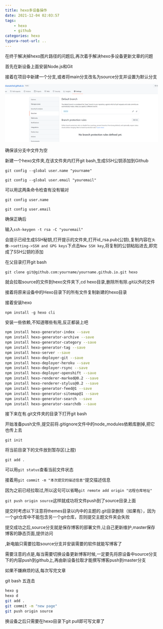 ```yaml
---
title: hexo多设备操作
date: 2021-12-04 02:03:57
tags: 
    - hexo 
    - github
categories: hexo
typora-root-url: ..
---
```


在终于解决掉hexo图片路径的问题后,再次着手解决hexo多设备更新文章的问题

首先在新设备上面安装Node.js和Git

接着在项目中新建一个分支,或者将main分支改名为source分支并设置为默认分支

![image-20211204031522619](/images/hexo%E5%A4%9A%E8%AE%BE%E5%A4%87%E6%93%8D%E4%BD%9C/image-20211204031522619.png)

确保该分支中文件为空

新建一个hexo文件夹,在该文件夹内打开git bash,生成SSH公钥添加到Github

`git config --global user.name "yourname"`

`git config --global user.email "youremail"`

可以用这两条命令检查有没有输对

`git config user.name`

`git config user.email`

确保正确后

输入`ssh-keygen -t rsa -C "youremail"`

会提示已经生成SSH秘钥,打开提示的文件夹,打开id_rsa.pub(公钥),复制内容在`头像->setting->SSH and GPG keys`下点击`New SSH key`,将复制的公钥粘贴进去,即完成了SSH公钥的添加

在父目录打开git bash

`git clone git@github.com:yourname/yourname.github.io.git hexo` 

就会拉取source的文件到hexo文件夹下,cd hexo目录,删除所有除.git以外的文件

接着将原来设备中的Hexo目录下的所有文件复制新建的hexo目录

接着安装hexo 

`npm install -g hexo cli`

安装一些依赖,不知道哪些有用,反正都装上吧

```bash
npm install hexo-generator-index --save
npm install hexo-generator-archive --save
npm install hexo-generator-category --save
npm install hexo-generator-tag --save
npm install hexo-server --save
npm install hexo-deployer-git --save
npm install hexo-deployer-heroku --save
npm install hexo-deployer-rsync --save
npm install hexo-deployer-openshift --save
npm install hexo-renderer-marked@0.2 --save
npm install hexo-renderer-stylus@0.2 --save
npm install hexo-generator-feed@1 --save
npm install hexo-generator-sitemap@1 --save
npm install hexo-generator-search --save
npm install hexo-generator-searchdb --save
```

接下来在有.git文件夹的目录下打开git bash

开始准备push文件,提交前将.gitignore文件中的node_modules依赖库删掉,把它也传上去

`git init`

将当前目录下的文件放到暂存区(上膛)

`git add .`

可以用`git status`查看当前文件状态

接着用`git commit -m "本次提交的描述信息"`提交描述信息

因为之前已经拉取过,所以这句可以省略`git remote add origin "远程仓库地址"`

`git push origin source`这样就成功将文件push到了source目录上面

提交时考虑以下注意将themes目录以内中的主题的.git目录删除（如果有），因为一个git仓库中不能包含另一个git仓库，否则提交主题文件夹会失败

提交成功之后,source分支就是保存博客的部署文件,让自己更新维护,master保存博客的静态页面,提供访问

,新电脑只需要拉取source分支并安装需要的软件就能写博客了

需要注意的点是,每当需要切换设备更新博客时候,一定要先将原设备中source分支下的内容push到github上,再由新设备拉取才能撰写博客push到master分支

如果不嫌麻烦的话,每次写完文章

git bash 五连击

```bash
hexo g
hexo d
git add .
git commit -m "new page"
git push origin source
```

换设备之后只需要在hexo目录下git pull即可写文章了
